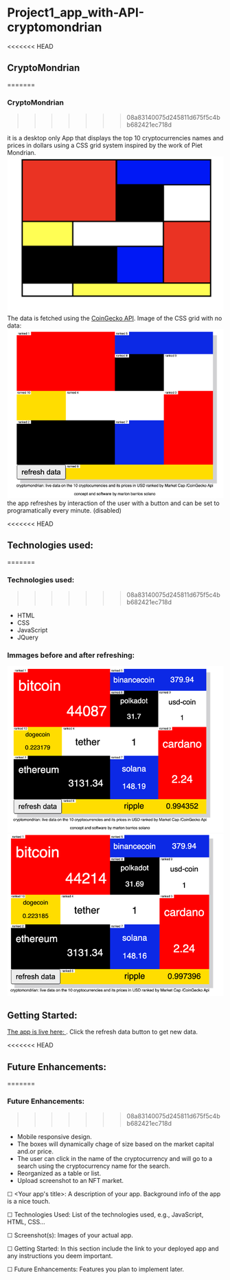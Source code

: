 # Project1_app_with-API-cryptomondrian

<<<<<<< HEAD
## CryptoMondrian
=======
### CryptoMondrian
>>>>>>> 08a83140075d245811d675f5c4bb682421ec718d

it is a desktop only App that displays the top 10 cryptocurrencies names and prices in dollars using a CSS  grid system inspired by the work of Piet Mondrian.
![image sample](./assets/mondrian_model.png)
The data is fetched using the [CoinGecko API](https://duckduckgo.com).
Image of the CSS grid with no data:
![image sample](./assets/no_data.png)
the app refreshes by interaction of the user with a button  and can be set to programatically every minute. (disabled)

<<<<<<< HEAD
## Technologies used:
=======
### Technologies used:
>>>>>>> 08a83140075d245811d675f5c4bb682421ec718d
- HTML
- CSS
- JavaScript
- JQuery

### Immages before and after refreshing:
![image sample](./assets/final_look.png)
![image sample](./assets/final_look2.png)

## Getting Started:
[The app is live here: ](https://crypto-mondrian.netlify.app/?).
Click the refresh data button to get new data.

<<<<<<< HEAD
## Future Enhancements:
=======
### Future Enhancements:
>>>>>>> 08a83140075d245811d675f5c4bb682421ec718d
- Mobile responsive design.
- The boxes will dynamically chage of size based on the market capital and.or price.
- The user can click in the name of the cryptocurrency and will go to a search using the cryptocurrency name for the search.
- Reorganized as a table or list.
- Upload screenshot to an NFT market.



















☐ <Your app's title>: A description of your app. Background info of the app is a nice touch.

☐ Technologies Used: List of the technologies used, e.g., JavaScript, HTML, CSS...

☐ Screenshot(s): Images of your actual app.

☐ Getting Started: In this section include the link to your deployed app and any instructions you deem important.

☐ Future Enhancements: Features you plan to implement later.
